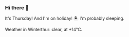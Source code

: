 ### Hi there :wave:

It's Thursday! And I'm on holiday! :desert_island: I'm probably sleeping.

Weather in Winterthur: clear, at +14°C.
